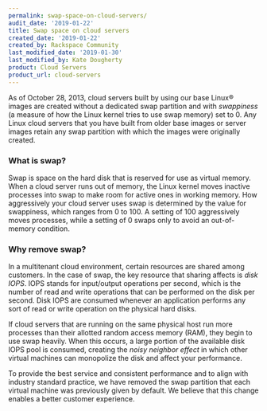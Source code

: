 ```yaml
---
permalink: swap-space-on-cloud-servers/
audit_date: '2019-01-22'
title: Swap space on cloud servers
created_date: '2019-01-22'
created_by: Rackspace Community
last_modified_date: '2019-01-30'
last_modified_by: Kate Dougherty
product: Cloud Servers
product_url: cloud-servers
---
```

As of October 28, 2013, cloud servers built by using our base Linux&reg;
images are created without a dedicated swap partition and with _swappiness_
(a measure of how the Linux kernel tries to use swap memory) set to 0. Any
Linux cloud servers that you have built from older base images or server
images retain any swap partition with which the images were originally
created.

### What is swap?

Swap is space on the hard disk that is reserved for use as virtual memory.
When a cloud server runs out of memory, the Linux kernel moves inactive
processes into swap to make room for active ones in working memory. How
aggressively your cloud server uses swap is determined by the value for
swappiness, which ranges from 0 to 100. A setting of 100 aggressively moves
processes, while a setting of 0 swaps only to avoid an out-of-memory condition.

### Why remove swap?

In a multitenant cloud environment, certain resources are shared among
customers. In the case of swap, the key resource that sharing affects is
_disk IOPS_. IOPS stands for input/output operations per second, which is the
number of read and write operations that can be performed on the disk per
second. Disk IOPS are consumed whenever an application performs any sort of
read or write operation on the physical hard disks.

If cloud servers that are running on the same physical host run more processes
than their allotted random access memory (RAM), they begin to use swap
heavily. When this occurs, a large portion of the available disk IOPS pool is
consumed, creating the _noisy neighbor effect_ in which other virtual
machines can monopolize the disk and affect your performance.

To provide the best service and consistent performance and to align
with industry standard practice, we have removed the swap partition that each
virtual machine was previously given by default. We believe that this change
enables a better customer experience.
